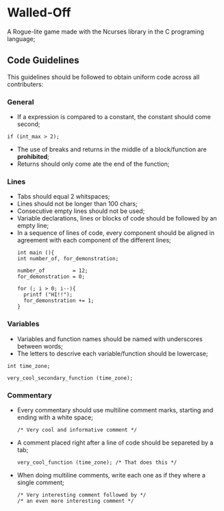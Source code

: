 # Walled-Off
A Rogue-lite game made with the Ncurses library in the C programing language;

## Code Guidelines
This guidelines should be followed to obtain uniform code across all contributers:

### General
+ If a expression is compared to a constant, the constant should come second;
```
if (int_max > 2);
```
+ The use of breaks and returns in the middle of a block/function are **prohibited**;
+ Returns should only come ate the end of the function;

### Lines
+ Tabs should equal 2 whitspaces;
+ Lines should not be longer than 100 chars;
+ Consecutive empty lines should not be used;
+ Variable declarations, lines or blocks of code should be followed by an empty line;
+ In a sequence of lines of code, every component should be aligned in agreement with each component of the different lines;
  ```
  int main (){
  int number_of, for_demonstration;
 
  number_of         = 12;
  for_demonstration = 0;
 
  for (; i > 0; i--){
    printf ("HI!!");
    for_demonstration += 1;
  }
  ```
 
 ### Variables
 + Variables and function names should be named with underscores between words;
 + The letters to descrive each variable/function should be lowercase;
  ```
  int time_zone;
    
  very_cool_secondary_function (time_zone);
  ```
 
### Commentary
+ Every commentary should use multiline comment marks, starting and ending with a white space;
  ```
  /* Very cool and informative comment */
  ```
+ A comment placed right after a line of code should be separeted by a tab;
  ```
  very_cool_function (time_zone); /* That does this */
  ```
+ When doing multiline comments, write each one as if they where a single comment;
  ```
  /* Very interesting comment followed by */
  /* an even more interesting comment */
  ```
 
  





 
 

 
